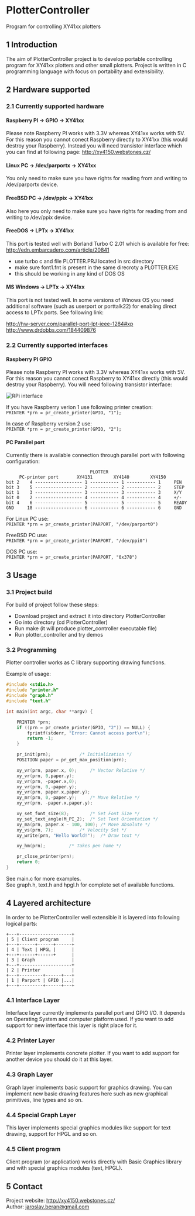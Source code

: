 # PlotterController
Program for controlling XY41xx plotters 

## 1 Introduction

The aim of PlotterController project is to develop portable controlling 
program for XY41xx plotters and other small plotters. Project is written 
in C programming language with focus on portability and extensibility.


## 2 Hardware supported

### 2.1 Currently supported hardware

#### Raspberry PI -> GPIO -> XY41xx
Please note Raspberry PI works with 3.3V whereas XY41xx works with 5V. For this 
reason you cannot conect Raspberry directly to XY41xx (this would destroy 
your Raspberry). Instead you will need transistor interface which you can find 
at following page: http://xy4150.webstones.cz/

#### Linux PC -> /dev/parportx -> XY41xx
You only need to make sure you have rights for reading from and writing to 
/dev/parportx device.

#### FreeBSD PC -> /dev/ppix -> XY41xx
Also here you only need to make sure you have rights for reading from and 
writing to /dev/ppix device.

#### FreeDOS -> LPTx -> XY41xx
This port is tested well with Borland Turbo C 2.01 which is available for free:  
http://edn.embarcadero.com/article/20841

 * use turbo c and file PLOTTER.PRJ located in src directory
 * make sure font1.fnt is present in the same direcroty a PLOTTER.EXE
 * this should be working in any kind of DOS OS

#### MS Windows -> LPTx -> XY41xx
This port is not tested well. In some versions of Winows OS you need 
additional software (such as userport or porttalk22) for enabling direct access 
to LPTx ports. See following link:
  
http://hw-server.com/parallel-port-lpt-ieee-1284#xp  
http://www.drdobbs.com/184409876  


### 2.2 Currently supported interfaces

#### Raspberry PI GPIO
Please note Raspberry PI works with 3.3V whereas XY41xx works with 5V. For this 
reason you cannot conect Raspberry to XY41xx directly (this would destroy 
your Raspberry). You will need following transistor interface:  

![RPi interface](doc/rpi_if.png)
  
If you have Raspberry verion 1 use following printer creation:  
`PRINTER *prn = pr_create_printer(GPIO, "1");`  
  
In case of Raspberry version 2 use:  
`PRINTER *prn = pr_create_printer(GPIO, "2");`  
   
#### PC Parallel port
Currently there is available connection through parallel port with 
following configuration:

```
                                PLOTTER
     PC-printer port       XY4131        XY4140        XY4150
bit 2    4 ------------------ 1 ----------- 1 ----------- 1     PEN
bit 3    5 ------------------ 2 ----------- 2 ----------- 2     STEP
bit 1    3 ------------------ 3 ----------- 3 ----------- 3     X/Y
bit 0    2 ------------------ 4 ----------- 4 ----------- 4     +/-
bit 4    6 ------------------ 5 ----------- 5 ----------- 5     READY
GND     18 ------------------ 6 ----------- 6 ----------- 6     GND
```
  
For Linux PC use:  
`PRINTER *prn = pr_create_printer(PARPORT, "/dev/parport0")`  
  
FreeBSD PC use:  
`PRINTER *prn = pr_create_printer(PARPORT, "/dev/ppi0")`  
  
DOS PC use:  
`PRINTER *prn = pr_create_printer(PARPORT, "0x378")`  
  
## 3 Usage

### 3.1 Project build

For build of project follow these steps:

* Download project and extract it into directory PlotterController
* Go into directory (cd PlotterController)
* Run make (it will produce plotter_controller executable file)
* Run plotter_controller and try demos


### 3.2 Programming

Plotter controller works as C library supporting drawing functions.  
  
Example of usage:

```c
#include <stdio.h>
#include "printer.h"
#include "graph.h"
#include "text.h"

int main(int argc, char **argv) {

	PRINTER *prn;
	if ((prn = pr_create_printer(GPIO, "2")) == NULL) {
		fprintf(stderr, "Error: Cannot access port\n");
		return -1;
	}

	pr_init(prn);			/* Initialization */
	POSITION paper = pr_get_max_position(prn);

	xy_vr(prn, paper.x, 0);		/* Vector Relative */
	xy_vr(prn, 0,paper.y);
	xy_vr(prn, -paper.x,0);
	xy_vr(prn, 0,-paper.y);
	xy_vr(prn, paper.x,paper.y);
	xy_mr(prn, 0,-paper.y);		/* Move Relative */
	xy_vr(prn, -paper.x,paper.y);

	xy_set_font_size(8);		/* Set Font Size */
	xy_set_text_angle(M_PI_2);	/* Set Text Orientation */
	xy_ma(prn, paper.x - 100, 100);	/* Move Absolute */
	xy_vs(prn, 7);			/* Velocity Set */
	xy_write(prn, "Hello World!");	/* Draw text */

	xy_hm(prn);			/* Takes pen home */

	pr_close_printer(prn);
	return 0;
}
```

See main.c for more examples.  
See graph.h, text.h and hpgl.h for complete set of available functions.  


## 4 Layered architecture

In order to be PlotterController well extensible it is layered into following 
logical parts:

```
+---+--------------------+
| 5 | Client program     |
+---+------+------+------+
| 4 | Text | HPGL |      |
+---+------+------+      |
| 3 | Graph              |
+---+--------------------+
| 2 | Printer            |
+---+---------+------+---+
| 1 | Parport | GPIO |...|
+---+---------+------+---+
```

### 4.1 Interface Layer

Interface layer currently implements parallel port and GPIO I/O. It depends on 
Operating System and computer platform used. If you want to add support for 
new interface this layer is right place for it.


### 4.2 Printer Layer

Printer layer implements concrete plotter. If you want to add support for 
another device you should do it at this layer.


### 4.3 Graph Layer

Graph layer implements basic support for graphics drawing. You can implement 
new basic drawing features here such as new graphical primitives, line types
and so on.


### 4.4 Special Graph Layer

This layer implements special graphics modules like support for text drawing,
support for HPGL and so on.


### 4.5 Client program

Client program (or application) works directly with Basic Graphics library and 
with special graphics modules (text, HPGL).


## 5 Contact
Project website:	http://xy4150.webstones.cz/  
Author:			jaroslav.beran@gmail.com  
